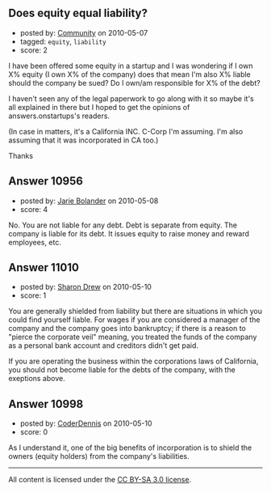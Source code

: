## Does equity equal liability?

- posted by: [Community](https://stackexchange.com/users/-1/-1-community) on 2010-05-07
- tagged: `equity`, `liability`
- score: 2

I have been offered some equity in a startup and I was wondering if I own X% equity (I own X% of the company) does that mean I'm also X% liable should the company be sued? Do I own/am responsible for X% of the debt?

I haven't seen any of the legal paperwork to go along with it so maybe it's all explained in there but I hoped to get the opinions of answers.onstartups's readers.

(In case in matters, it's a California INC. C-Corp I'm assuming. I'm also assuming that it was incorporated in CA too.)

Thanks


## Answer 10956

- posted by: [Jarie Bolander](https://stackexchange.com/users/-1/585-jarie-bolander) on 2010-05-08
- score: 4

No. You are not liable for any debt. Debt is separate from equity. The company is liable for its debt. It issues equity to raise money and reward employees, etc.


## Answer 11010

- posted by: [Sharon Drew](https://stackexchange.com/users/-1/2747-sharon-drew) on 2010-05-10
- score: 1

You are generally shielded from liability but there are situations in which you could find yourself liable. For wages if you are considered a manager of the company and the company goes into bankruptcy; if there is a reason to "pierce the corporate veil" meaning, you treated the funds of the company as a personal bank account and creditors didn't get paid. 

If you are operating the business within the corporations laws of California, you should not become liable for the debts of the company, with the exeptions above.


## Answer 10998

- posted by: [CoderDennis](https://stackexchange.com/users/-1/517-coderdennis) on 2010-05-10
- score: 0

As I understand it, one of the big benefits of incorporation is to shield the owners (equity holders) from the company's liabilities.



---

All content is licensed under the [CC BY-SA 3.0 license](https://creativecommons.org/licenses/by-sa/3.0/).
